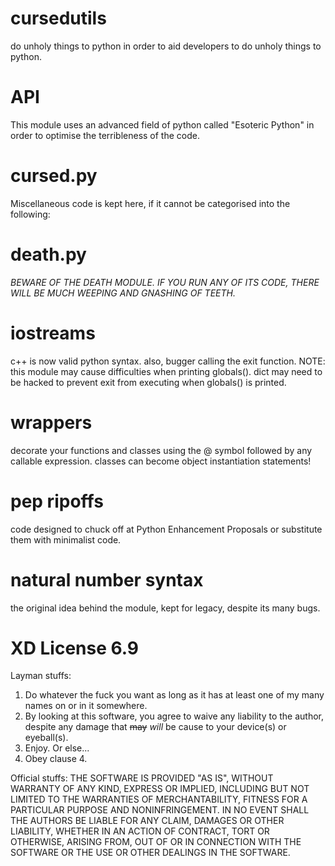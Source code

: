 # cursedutils
do unholy things to python in order to aid developers to do unholy things to python.

# API
This module uses an advanced field of python called "Esoteric Python" in order to optimise the terribleness of the code.

# cursed.py
Miscellaneous code is kept here, if it cannot be categorised into the following:

# death.py
*BEWARE OF THE DEATH MODULE. IF YOU RUN ANY OF ITS CODE, THERE WILL BE MUCH WEEPING AND GNASHING OF TEETH.*

# iostreams
c++ is now valid python syntax.
also, bugger calling the exit function.
NOTE: this module may cause difficulties when printing globals(). dict may need to be hacked to prevent exit from executing when globals() is printed.

# wrappers
decorate your functions and classes using the @ symbol followed by any callable expression.
classes can become object instantiation statements!

# pep ripoffs
code designed to chuck off at Python Enhancement Proposals or substitute them with minimalist code.

# natural number syntax
the original idea behind the module, kept for legacy, despite its many bugs.

# XD License 6.9

Layman stuffs:
1. Do whatever the fuck you want as long as it has at least one of my many names on or in it somewhere.
2. By looking at this software, you agree to waive any liability to the author, despite any damage that ~~may~~ *will* be cause to your device(s) or eyeball(s).
3. Enjoy. Or else...
4. Obey clause 4.

Official stuffs:
THE SOFTWARE IS PROVIDED "AS IS", WITHOUT WARRANTY OF ANY KIND,
EXPRESS OR IMPLIED, INCLUDING BUT NOT LIMITED TO THE WARRANTIES OF
MERCHANTABILITY, FITNESS FOR A PARTICULAR PURPOSE AND NONINFRINGEMENT.
IN NO EVENT SHALL THE AUTHORS BE LIABLE FOR ANY CLAIM, DAMAGES OR
OTHER LIABILITY, WHETHER IN AN ACTION OF CONTRACT, TORT OR OTHERWISE,
ARISING FROM, OUT OF OR IN CONNECTION WITH THE SOFTWARE OR THE USE OR
OTHER DEALINGS IN THE SOFTWARE.
